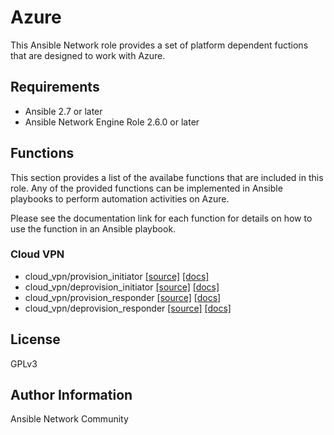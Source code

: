 # Azure

This Ansible Network role provides a set of platform dependent fuctions that
are designed to work with Azure.

## Requirements

* Ansible 2.7 or later
* Ansible Network Engine Role 2.6.0 or later

## Functions

This section provides a list of the availabe functions that are included
in this role.  Any of the provided functions can be implemented in Ansible
playbooks to perform automation activities on Azure.

Please see the documentation link for each function for details on how to use
the function in an Ansible playbook.

### Cloud VPN
* cloud_vpn/provision_initiator [[source]](https://github.com/ansible-network/azure/blob/devel/tasks/cloud_vpn/provision_initiator.yaml) [[docs]](https://github.com/ansible-network/azure/blob/devel/docs/cloud_vpn/provision_initiator.md)
* cloud_vpn/deprovision_initiator [[source]](https://github.com/ansible-network/azure/blob/devel/tasks/cloud_vpn/deprovision_initiator.yaml) [[docs]](https://github.com/ansible-network/azure/blob/devel/docs/cloud_vpn/deprovision_initiator.md)
* cloud_vpn/provision_responder [[source]](https://github.com/ansible-network/azure/blob/devel/tasks/cloud_vpn/provision_responder.yaml) [[docs]](https://github.com/ansible-network/azure/blob/devel/docs/cloud_vpn/provision_responder.md)
* cloud_vpn/deprovision_responder [[source]](https://github.com/ansible-network/azure/blob/devel/tasks/cloud_vpn/deprovision_responder.yaml) [[docs]](https://github.com/ansible-network/azure/blob/devel/docs/cloud_vpn/deprovision_responder.md)

## License

GPLv3

## Author Information

Ansible Network Community
